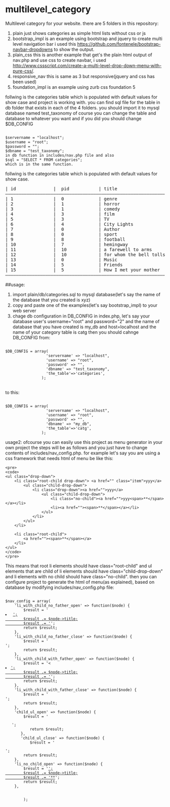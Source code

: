 # multilevel_category

Multilevel category for your website.
there are 5 folders in this repository:


1. plain just shows categories as simple html lists without css or js
2. bootstrap_impl is an example using bootstrap and jquery to create multi level navigation bar i used this https://github.com/fontenele/bootstrap-navbar-dropdowns to show the output. 
3. plain_css this is another example that get's the plain html output of nav.php and use css to create navbar,  i used http://www.cssscript.com/create-a-multi-level-drop-down-menu-with-pure-css/.
4. responsive_nav this is same as 3 but responsive(jquery and css has been used)
5. foundation_impl is an example using zurb css foundation 5


follwing is the categories table which is populated with default values for show case and project is working with.
you can find sql file for the table in db folder that exists in each of the 4 folders.
you should import it to mysql database named test_taxonomy of course
you can change the table and database to whatever you want and if you did you should change $DB_CONFIG 
<pre><code>
$servername = "localhost"; 
$username = "root"; 
$password = ""; 
$dbname = "test_taxonomy"; 
in db function in includes/nav.php file and also 
$sql = "SELECT * FROM categories";
which is in the same function.
</code></pre>
follwing is the categories table which is populated with default values for show case.
<pre>
| id              |  pid           | title            
——————————————————————————————————————————————————————————————
| 1               |  0             | genre                   |      
| 2               |  1             | horror                  |     
| 3               |  1             | comedy                  |     
| 4               |  3             | film                    |     
| 5               |  3             | TV                      |     
| 6               |  4             | City Lights             |
| 7               |  0             | Author                  |
| 8               |  0             | sport                   |
| 9               |  8             | football                |
| 10              |  7             | hemingway               |
| 11              |  10            | a farewell to arms      |
| 12              |  10            | for whom the bell tolls |
| 13              |  0             | Music                   |
| 14              |  5             | Friends                 |
| 15              |  5             | How I met your mother   |
——————————————————————————————————————————————————————————————
</pre>

##usage:


1. import plain/db/categories.sql to mysql database(let's say the name of the database that you created is xyz)
2. copy and paste one of the examples(let's say bootstrap_impl) to your web server
3. chage db configuration in DB\_CONFIG in index.php, let's say your database user's username="root" and password="2" and the name of database that you have created is my\_db and host=localhost and the name of your category table is catg then you should cahnge DB\_CONFIG from:
<pre>
<code>
$DB_CONFIG = array(
	              'servername' => "localhost",
	              'username' => "root", 
	              'password' => "",
	              'dbname' => "test_taxonomy",
	              'the_table'=>'categories',
	            );
</code>
</pre>
to this:
<pre>
<code>
$DB_CONFIG = array(
	              'servername' => "localhost",
	              'username' => "root", 
	              'password' => "",
	              'dbname' => "my_db",
	              'the_table'=>'catg',
	            );
</code></pre>


usage2:
ofcourse you can easily use this project as menu generator in your own project the steps will be as follows and you just have to 
change contents of includes/nav\_config.php. for example let's say you are using a css framework that needs html of menu be like this:
```
<pre>
<code>
<ul class="drop-down">
	<li class="root-child drop-down"> <a href="" class="item">yyy</a>
		<ul class="child-drop-down">
			<li class="drop-down"><a href="">yyy</a>
				<ul class="child-drop-down">
					<li class="no-child"><a href="">yyy<span>**</span></a></li>
					<li><a href=""><span>**</span></a></li>
				</ul>
			</li>
		</ul>
	</li>
	
	<li class="root-child">
		<a href=""><span>**</span></a>
	</li>
</ul>
</code>
</pre>
```

This means that root li elements should have class="root-child" and ul elements that are child of li elements should have class="child-drop-down" and li elements with no child should have class="no-child". then you can configure project to generate
the html of menu(as explained),  based on database by modifying includes/nav_config.php file:
<pre>
<code>
$nav_config = array(
	'li_with_child_no_father_open' => function($node) {
		$result = '<li class="root-child drop-down"> <a href="" class="item">';
		$result .= $node->title;
		$result .= '</a>';
		return $result;
	},
	'li_with_child_no_father_close' => function($node) {
		$result = '</li>';
		return $result;
	},
	'li_with_child_with_father_open' => function($node) {
		$result = '<<li class="drop-down"><a href="">';
		$result .= $node->title;
		$result .= '</a>';
		return $result;
	},
	'li_with_child_with_father_close' => function($node) {
		$result = '</li>';
		return $result;
	},	
	'child_ul_open' => function($node) {
		$result = '<ul class="child-drop-down">';
		return $result;
	},
	'child_ul_close' => function($node) {
		$result = '</ul>';
		return $result;
	},	
	'li_no_child_open' => function($node) {
		$result = '<a href="">';
		$result .= $node->title;
		$result .= '<span>**</span></a>';
		return $result;
	},


		);
		
</code>
</pre>
